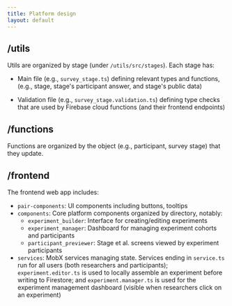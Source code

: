 ```yaml
---
title: Platform design
layout: default
---
```


## /utils

Utils are organized by stage (under `/utils/src/stages`). Each stage has:

- Main file (e.g., `survey_stage.ts`) defining relevant types and functions,
(e.g., stage, stage's participant answer, and stage's public data)

- Validation file (e.g., `survey_stage.validation.ts`) defining type
checks that are used by Firebase cloud functions (and their frontend endpoints)

## /functions

Functions are organized by the object (e.g., participant, survey stage)
that they update.

## /frontend

The frontend web app includes:

- `pair-components`: UI components including buttons, tooltips
- `components`: Core platform components organized by directory, notably:
  - `experiment_builder`: Interface for creating/editing experiments
  - `experiment_manager`: Dashboard for managing experiment cohorts and participants
  - `participant_previewer`: Stage et al. screens viewed by experiment participants
- `services`: MobX services managing state. Services ending in `service.ts`
run for all users (both researchers and participants); `experiment.editor.ts` is used
to locally assemble an experiment before writing to Firestore; and `experiment.manager.ts`
is used for the experiment management dashboard (visible when researchers click
on an experiment)

